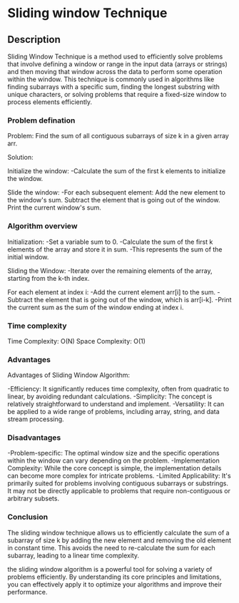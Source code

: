 # Sliding window Technique

## Description

Sliding Window Technique is a method used to efficiently solve problems that involve defining a window or range in the input data (arrays or strings) and then moving that window across the data to perform some operation within the window. This technique is commonly used in algorithms like finding subarrays with a specific sum, finding the longest substring with unique characters, or solving problems that require a fixed-size window to process elements efficiently.

### Problem defination 

Problem: Find the sum of all contiguous subarrays of size k in a given array arr.

Solution:

Initialize the window:
-Calculate the sum of the first k elements to initialize the window.

Slide the window:
-For each subsequent element:
Add the new element to the window's sum.
Subtract the element that is going out of the window.
Print the current window's sum.

### Algorithm overview

Initialization:
-Set a variable sum to 0.
-Calculate the sum of the first k elements of the array and store it in sum. 
-This represents the sum of the initial window.

Sliding the Window:
-Iterate over the remaining elements of the array, starting from the k-th index.

For each element at index i:
-Add the current element arr[i] to the sum.
-Subtract the element that is going out of the window, which is arr[i-k].
-Print the current sum as the sum of the window ending at index i.

### Time complexity

Time Complexity: O(N)
Space Complexity: O(1)

### Advantages

Advantages of Sliding Window Algorithm:

-Efficiency: It significantly reduces time complexity, often from quadratic to linear, by avoiding redundant calculations.
-Simplicity: The concept is relatively straightforward to understand and implement.
-Versatility: It can be applied to a wide range of problems, including array, string, and data stream processing.

### Disadvantages

-Problem-specific: The optimal window size and the specific operations within the window can vary depending on the problem.
-Implementation Complexity: While the core concept is simple, the implementation details can become more complex for intricate problems.
-Limited Applicability: It's primarily suited for problems involving contiguous subarrays or substrings. It may not be directly applicable to problems that require non-contiguous or arbitrary subsets.

### Conclusion

The sliding window technique allows us to efficiently calculate the sum of a subarray of size k by adding the new element and removing the old element in constant time.
This avoids the need to re-calculate the sum for each subarray, leading to a linear time complexity.

the sliding window algorithm is a powerful tool for solving a variety of problems efficiently. By understanding its core principles and limitations, you can effectively apply it to optimize your algorithms and improve their performance.





